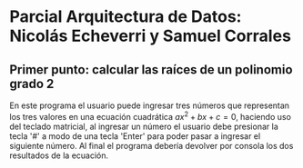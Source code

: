 # Parcial Arquitectura de Datos: Nicolás Echeverri y Samuel Corrales

## Primer punto: calcular las raíces de un polinomio grado 2

En este programa el usuario puede ingresar tres números que representan los tres valores en una ecuación cuadrática $ax^{2}+bx+c=0$, haciendo uso del teclado matricial, al ingresar un número el usuario debe presionar la tecla '#' a modo de una tecla 'Enter' para poder pasar a ingresar el siguiente número. Al final el programa debería devolver por consola los dos resultados de la ecuación.

